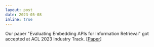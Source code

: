 ```yaml
---
layout: post
date: 2023-05-08
inline: true
---
```


Our paper "Evaluating Embedding APIs for Information Retrieval" got accepted at ACL 2023 Industry Track. [[Paper](https://aclanthology.org/2023.acl-industry.50/)]
